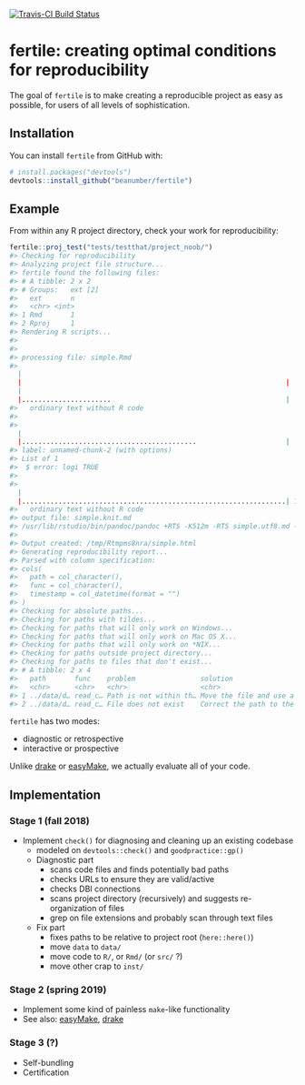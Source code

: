 
<!-- README.md is generated from README.Rmd. Please edit that file -->
[![Travis-CI Build Status](https://travis-ci.org/beanumber/fertile.svg?branch=master)](https://travis-ci.org/beanumber/fertile)

fertile: creating optimal conditions for reproducibility
========================================================

The goal of `fertile` is to make creating a reproducible project as easy as possible, for users of all levels of sophistication.

Installation
------------

You can install `fertile` from GitHub with:

``` r
# install.packages("devtools")
devtools::install_github("beanumber/fertile")
```

Example
-------

From within any R project directory, check your work for reproducibility:

``` r
fertile::proj_test("tests/testthat/project_noob/")
#> Checking for reproducibility
#> Analyzing project file structure...
#> fertile found the following files:
#> # A tibble: 2 x 2
#> # Groups:   ext [2]
#>   ext       n
#>   <chr> <int>
#> 1 Rmd       1
#> 2 Rproj     1
#> Rendering R scripts...
#> 
#> 
#> processing file: simple.Rmd
#> 
  |                                                                       
  |                                                                 |   0%
  |                                                                       
  |......................                                           |  33%
#>   ordinary text without R code
#> 
#> 
  |                                                                       
  |...........................................                      |  67%
#> label: unnamed-chunk-2 (with options) 
#> List of 1
#>  $ error: logi TRUE
#> 
#> 
  |                                                                       
  |.................................................................| 100%
#>   ordinary text without R code
#> output file: simple.knit.md
#> /usr/lib/rstudio/bin/pandoc/pandoc +RTS -K512m -RTS simple.utf8.md --to html4 --from markdown+autolink_bare_uris+ascii_identifiers+tex_math_single_backslash --output /tmp/Rtmpms8nra/simple.html --smart --email-obfuscation none --self-contained --standalone --section-divs --template /home/bbaumer/R/x86_64-pc-linux-gnu-library/3.4/rmarkdown/rmd/h/default.html --no-highlight --variable highlightjs=1 --variable 'theme:bootstrap' --include-in-header /tmp/Rtmpms8nra/rmarkdown-stra80452cd0af.html --mathjax --variable 'mathjax-url:https://mathjax.rstudio.com/latest/MathJax.js?config=TeX-AMS-MML_HTMLorMML'
#> 
#> Output created: /tmp/Rtmpms8nra/simple.html
#> Generating reproducibility report...
#> Parsed with column specification:
#> cols(
#>   path = col_character(),
#>   func = col_character(),
#>   timestamp = col_datetime(format = "")
#> )
#> Checking for absolute paths...
#> Checking for paths with tildes...
#> Checking for paths that will only work on Windows...
#> Checking for paths that will only work on Mac OS X...
#> Checking for paths that will only work on *NIX...
#> Checking for paths outside project directory...
#> Checking for paths to files that don't exist...
#> # A tibble: 2 x 4
#>   path       func    problem                solution                      
#>   <chr>      <chr>   <chr>                  <chr>                         
#> 1 ../data/d… read_c… Path is not within th… Move the file and use a relat…
#> 2 ../data/d… read_c… File does not exist    Correct the path to the file
```

`fertile` has two modes:

-   diagnostic or retrospective
-   interactive or prospective

Unlike [drake](https://github.com/ropensci/drake) or [easyMake](https://github.com/GShotwell/easyMake), we actually evaluate all of your code.

Implementation
--------------

### Stage 1 (fall 2018)

-   Implement `check()` for diagnosing and cleaning up an existing codebase
    -   modeled on `devtools::check()` and `goodpractice::gp()`
    -   Diagnostic part
        -   scans code files and finds potentially bad paths
        -   checks URLs to ensure they are valid/active
        -   checks DBI connections
        -   scans project directory (recursively) and suggests re-organization of files
        -   grep on file extensions and probably scan through text files
    -   Fix part
        -   fixes paths to be relative to project root (`here::here()`)
        -   move `data` to `data/`
        -   move code to `R/`, or `Rmd/` (or `src/` ?)
        -   move other crap to `inst/`

### Stage 2 (spring 2019)

-   Implement some kind of painless `make`-like functionality
-   See also: [easyMake](https://github.com/GShotwell/easyMake), [drake](https://github.com/ropensci/drake)

### Stage 3 (?)

-   Self-bundling
-   Certification
